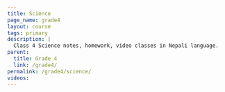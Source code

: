 ```yaml
---
title: Science
page_name: grade4
layout: course
tags: primary
description: |
  Class 4 Science notes, homework, video classes in Nepali language.
parent:
  title: Grade 4
  link: /grade4/
permalink: /grade4/science/
videos:
---
```


